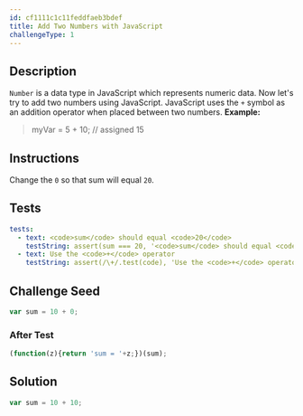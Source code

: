 ```yaml
---
id: cf1111c1c11feddfaeb3bdef
title: Add Two Numbers with JavaScript
challengeType: 1
---
```


## Description
<section id='description'>
<code>Number</code> is a data type in JavaScript which represents numeric data.
Now let's try to add two numbers using JavaScript.
JavaScript uses the <code>+</code> symbol as an addition operator when placed between two numbers.
<strong>Example:</strong>
<blockquote>myVar = 5 + 10; // assigned 15</blockquote>
</section>

## Instructions
<section id='instructions'>
Change the <code>0</code> so that sum will equal <code>20</code>.
</section>

## Tests
<section id='tests'>

```yml
tests:
  - text: <code>sum</code> should equal <code>20</code>
    testString: assert(sum === 20, '<code>sum</code> should equal <code>20</code>');
  - text: Use the <code>+</code> operator
    testString: assert(/\+/.test(code), 'Use the <code>+</code> operator');

```

</section>

## Challenge Seed
<section id='challengeSeed'>

<div id='js-seed'>

```js
var sum = 10 + 0;

```

</div>


### After Test
<div id='js-teardown'>

```js
(function(z){return 'sum = '+z;})(sum);
```

</div>

</section>

## Solution
<section id='solution'>


```js
var sum = 10 + 10;
```

</section>

